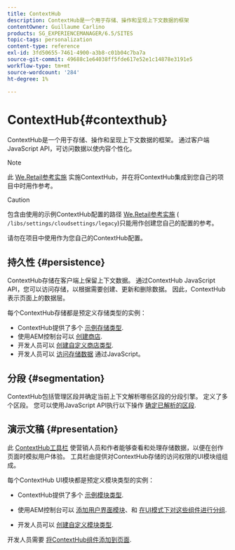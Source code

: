 ```yaml
---
title: ContextHub
description: ContextHub是一个用于存储、操作和呈现上下文数据的框架
contentOwner: Guillaume Carlino
products: SG_EXPERIENCEMANAGER/6.5/SITES
topic-tags: personalization
content-type: reference
exl-id: 3fd50655-7461-4900-a3b8-c01b04c7ba7a
source-git-commit: 49688c1e64038ff5fde617e52e1c14878e3191e5
workflow-type: tm+mt
source-wordcount: '284'
ht-degree: 1%

---
```


# ContextHub{#contexthub}

ContextHub是一个用于存储、操作和呈现上下文数据的框架。 通过客户端JavaScript API，可访问数据以使内容个性化。

>[!NOTE]
>
>此 [We.Retail参考实施](/help/sites-developing/we-retail.md) 实施ContextHub，并在将ContextHub集成到您自己的项目中时用作参考。

>[!CAUTION]
>
>包含由使用的示例ContextHub配置的路径 [We.Retail参考实施](/help/sites-developing/we-retail.md) ( `/libs/settings/cloudsettings/legacy`)只能用作创建您自己的配置的参考。
>
>请勿在项目中使用作为您自己的ContextHub配置。

## 持久性 {#persistence}

ContextHub存储在客户端上保留上下文数据。 通过ContextHub JavaScript API，您可以访问存储，以根据需要创建、更新和删除数据。 因此，ContextHub表示页面上的数据层。

每个ContextHub存储都是预定义存储类型的实例：

* ContextHub提供了多个 [示例存储类型](/help/sites-developing/ch-samplestores.md).
* 使用AEM控制台可以 [创建商店](ch-configuring.md#creating-a-contexthub-store).
* 开发人员可以 [创建自定义商店类型](/help/sites-developing/ch-extend.md#creating-custom-store-candidates).
* 开发人员可以 [访问存储数据](/help/sites-developing/ch-adding.md#interacting-with-contexthub-stores) 通过JavaScript。

## 分段 {#segmentation}

ContextHub包括管理区段并确定当前上下文解析哪些区段的分段引擎。 定义了多个区段。 您可以使用JavaScript API执行以下操作 [确定已解析的区段](/help/sites-developing/ch-adding.md#determining-resolved-contexthub-segments).

## 演示文稿 {#presentation}

此 [ContextHub工具栏](/help/sites-authoring/ch-previewing.md) 使营销人员和作者能够查看和处理存储数据，以便在创作页面时模拟用户体验。 工具栏由提供对ContextHub存储的访问权限的UI模块组组成。

每个ContextHub UI模块都是预定义模块类型的实例：

* ContextHub提供了多个 [示例模块类型](/help/sites-developing/ch-samplemodules.md).
* 使用AEM控制台可以 [添加用户界面模块](ch-configuring.md#adding-a-ui-module)、和 [在UI模式下对这些组件进行分组](ch-configuring.md#adding-a-ui-mode).

* 开发人员可以 [创建自定义模块类型](/help/sites-developing/ch-extend.md#creating-contexthub-ui-module-types).

开发人员需要 [将ContextHub组件添加到页面](/help/sites-developing/ch-adding.md).
